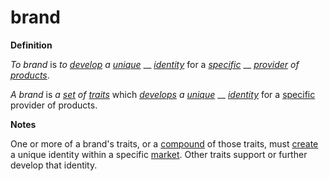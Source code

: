 # brand

**Definition**

_To brand_ is _to_ [_develop_](https://github.com/gcassel/Modular-Organizing-Terminology/blob/JOBranch/terms/develop.md) _a_ [_unique_](https://github.com/gcassel/Modular-Organizing-Terminology/blob/JOBranch/terms/unique.md) __ [_identity_](https://github.com/gcassel/Modular-Organizing-Terminology/blob/JOBranch/terms/identity.md) for a [_specific_](https://github.com/gcassel/Modular-Organizing-Terminology/blob/JOBranch/terms/specific.md) __ [_provider_](https://github.com/gcassel/Modular-Organizing-Terminology/blob/JOBranch/terms/provide.md) _of_ [_products_](https://github.com/gcassel/Modular-Organizing-Terminology/blob/JOBranch/terms/product.md).

_A brand_ is _a_ [_set_](https://github.com/gcassel/Modular-Organizing-Terminology/blob/JOBranch/terms/set.md) _of_ [_traits_](https://github.com/gcassel/Modular-Organizing-Terminology/blob/JOBranch/terms/trait.md) which [_develops_](https://github.com/gcassel/Modular-Organizing-Terminology/blob/JOBranch/terms/develop.md) _a_ [_unique_](https://github.com/gcassel/Modular-Organizing-Terminology/blob/JOBranch/terms/unique.md) __ [_identity_](https://github.com/gcassel/Modular-Organizing-Terminology/blob/JOBranch/terms/identity.md) for a [specific](https://github.com/gcassel/Modular-Organizing-Terminology/blob/JOBranch/terms/specific.md) provider of products.

**Notes**

One or more of a brand's traits, or a [compound](https://github.com/gcassel/Modular-Organizing-Terminology/blob/JOBranch/terms/compound.md) of those traits, must [create](https://github.com/gcassel/Modular-Organizing-Terminology/blob/JOBranch/terms/create.md) a unique identity within a specific [market](https://github.com/gcassel/Modular-Organizing-Terminology/blob/JOBranch/terms/market.md). Other traits support or further develop that identity.
